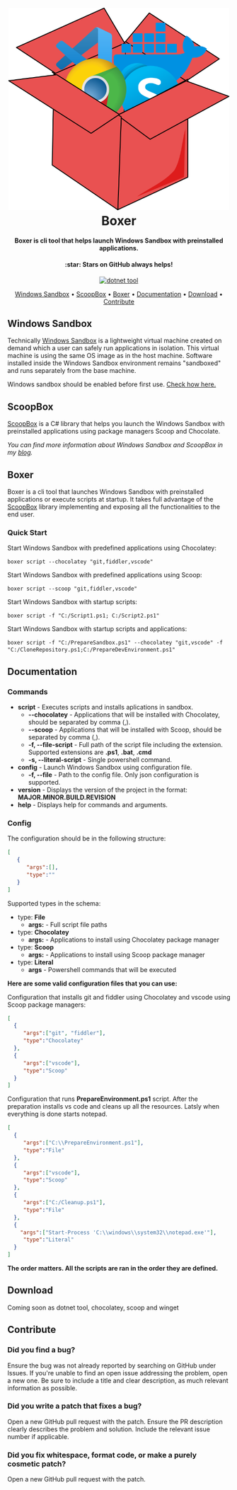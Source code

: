 <h1 align="center">
  <br>
  <img width="500" alt="scoopBoxLogo" src="assets/Icon.png">
  <br>
  Boxer
  <br>
</h1>

<h4 align="center">Boxer is cli tool that helps launch Windows Sandbox with preinstalled applications.</h4>
<h4 align="center">:star: Stars on GitHub always helps!</h4>

<p align="center">
  <a href="https://www.nuget.org/packages/ScoopBox/">
    <img src="https://img.shields.io/badge/boxer-dotnet%20tool-red" alt="dotnet tool">
  </a>
</p>

<p align="center">
  <a href="#windows-sandbox">Windows Sandbox</a> •
  <a href="#scoopbox">ScoopBox</a> •
  <a href="#boxer">Boxer</a> •
  <a href="#documentation">Documentation</a> •
  <a href="#download">Download</a> •
  <a href="#contribute">Contribute</a>
</p>

## Windows Sandbox
Technically [Windows Sandbox](https://docs.microsoft.com/en-us/windows/security/threat-protection/windows-sandbox/windows-sandbox-overview "Windows Sandbox Documentation") is a lightweight virtual machine created on demand which a user can safely run applications in isolation. This virtual machine is using the same OS image as in the host machine. Software installed inside the Windows Sandbox environment remains "sandboxed" and runs separately from the base machine.

Windows sandbox should be enabled before first use. [Check how here.](https://docs.microsoft.com/en-us/windows/security/threat-protection/windows-sandbox/windows-sandbox-overview#installation "Windows Sandbox Installation")

## ScoopBox
[ScoopBox](https://github.com/hasan-hasanov/ScoopBox) is a C# library that helps you launch the Windows Sandbox with preinstalled applications using package managers Scoop and Chocolate.

_You can find more information about Windows Sandbox and ScoopBox in my [blog](https://hasan-hasanov.com/2020/11/25/scoopbox/)._

## Boxer
Boxer is a cli tool that launches Windows Sandbox with preinstalled applications or execute scripts at startup. It takes full advantage of the [ScoopBox](https://github.com/hasan-hasanov/ScoopBox) library implementing and exposing all the functionalities to the end user.

### Quick Start
Start Windows Sandbox with predefined applications using Chocolatey:
```
boxer script --chocolatey "git,fiddler,vscode"
```

Start Windows Sandbox with predefined applications using Scoop:
```
boxer script --scoop "git,fiddler,vscode"
```

Start Windows Sandbox with startup scripts:
```
boxer script -f "C:/Script1.ps1; C:/Script2.ps1"
```

Start Windows Sandbox with startup scripts and applications:
```
boxer script -f "C:/PrepareSandbox.ps1" --chocolatey "git,vscode" -f "C:/CloneRepository.ps1;C:/PrepareDevEnvironment.ps1"
```
## Documentation
### Commands

* **script** - Executes scripts and installs aplications in sandbox.
  * **--chocolatey** - Applications that will be installed with Chocolatey, should be separated by comma (,).
  * **--scoop** - Applications that will be installed with Scoop, should be separated by comma (,).
  * **-f, --file-script** - Full path of the script file including the extension. Supported extensions are **.ps1**, **.bat**, **.cmd**
  * **-s, --literal-script** - Single powershell command.
* **config** - Launch Windows Sandbox using configuration file.
  * **-f, --file** - Path to the config file. Only json configuration is supported.
* **version** - Displays the version of the project in the format: **MAJOR.MINOR.BUILD.REVISION**
* **help** - Displays help for commands and arguments.

### Config
The configuration should be in the following structure:

```json
[
   {
      "args":[],
      "type":""
   }
]
```
Supported types in the schema:
* type: **File**
  * **args:** - Full script file paths
* type: **Chocolatey**
  * **args:** - Applications to install using Chocolatey package manager
* type: **Scoop**
  * **args:** - Applications to install using Scoop package manager
* type: **Literal**
  * **args** - Powershell commands that will be executed
  
 **Here are some valid configuration files that you can use:**
 
 Configuration that installs git and fiddler using Chocolatey and vscode using Scoop package managers:
 
 ```json
 [
   {
      "args":["git", "fiddler"],
      "type":"Chocolatey"
   },
   {
      "args":["vscode"],
      "type":"Scoop"
   }
]
 ```
 
 Configuration that runs **PrepareEnvironment.ps1** script. After the preparation installs vs code and cleans up all the resources. Latsly when everything is done starts notepad.
 ```json
 [
   {
      "args":["C:\\PrepareEnvironment.ps1"],
      "type":"File"
   },
   {
      "args":["vscode"],
      "type":"Scoop"
   },
   {
      "args":["C:/Cleanup.ps1"],
      "type":"File"
   },
   {
     "args":["Start-Process 'C:\\windows\\system32\\notepad.exe'"],
      "type":"Literal"
   }
]
 ```
**The order matters. All the scripts are ran in the order they are defined.**

## Download

Coming soon as dotnet tool, chocolatey, scoop and winget

## Contribute

### Did you find a bug?

Ensure the bug was not already reported by searching on GitHub under Issues.
If you're unable to find an open issue addressing the problem, open a new one. Be sure to include a title and clear description, as much relevant information as possible.

### Did you write a patch that fixes a bug?

Open a new GitHub pull request with the patch.
Ensure the PR description clearly describes the problem and solution. Include the relevant issue number if applicable.

### Did you fix whitespace, format code, or make a purely cosmetic patch?
Open a new GitHub pull request with the patch.
